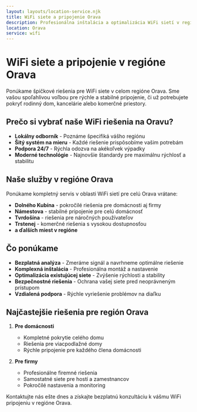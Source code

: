 ```yaml
---
layout: layouts/location-service.njk
title: WiFi siete a pripojenie Orava
description: Profesionálna inštalácia a optimalizácia WiFi sietí v regióne Orava. Rýchle a stabilné pripojenie pre domácnosti a firmy.
location: Orava
service: wifi
---
```


# WiFi siete a pripojenie v regióne Orava

Ponúkame špičkové riešenia pre WiFi siete v celom regióne Orava. Sme vašou spoľahlivou voľbou pre rýchle a stabilné pripojenie, či už potrebujete pokryť rodinný dom, kancelárie alebo komerčné priestory.

## Prečo si vybrať naše WiFi riešenia na Oravu?

- **Lokálny odborník** - Poznáme špecifiká vášho regiónu
- **Šitý systém na mieru** - Každé riešenie prispôsobíme vašim potrebám
- **Podpora 24/7** - Rýchla odozva na akékoľvek výpadky
- **Moderné technológie** - Najnovšie štandardy pre maximálnu rýchlosť a stabilitu

## Naše služby v regióne Orava

Ponúkame kompletný servis v oblasti WiFi sietí pre celú Orava vrátane:

- **Dolného Kubína** - pokročilé riešenia pre domácnosti aj firmy
- **Námestova** - stabilné pripojenie pre celú domácnosť
- **Tvrdošína** - riešenia pre náročných používateľov
- **Trstenej** - komerčné riešenia s vysokou dostupnosťou
- **a ďalších miest v regióne**

## Čo ponúkame

- **Bezplatná analýza** - Zmeráme signál a navrhneme optimálne riešenie
- **Komplexná inštalácia** - Profesionálna montáž a nastavenie
- **Optimalizácia existujúcej siete** - Zvýšenie rýchlosti a stability
- **Bezpečnostné riešenia** - Ochrana vašej siete pred neoprávneným prístupom
- **Vzdialená podpora** - Rýchle vyriešenie problémov na diaľku

## Najčastejšie riešenia pre región Orava

1. **Pre domácnosti**
   - Kompletné pokrytie celého domu
   - Riešenia pre viacpodlažné domy
   - Rýchle pripojenie pre každého člena domácnosti

2. **Pre firmy**
   - Profesionálne firemné riešenia
   - Samostatné siete pre hostí a zamestnancov
   - Pokročilé nastavenia a monitoring

Kontaktujte nás ešte dnes a získajte bezplatnú konzultáciu k vášmu WiFi pripojeniu v regióne Orava.
